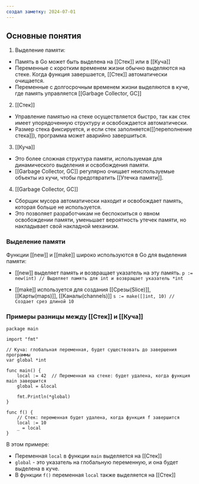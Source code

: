 ```yaml
---
создал заметку: 2024-07-01
---
```

## Основные понятия

1. Выделение памяти:
- Память в Go может быть выделена на [[Стек]] или в [[Куча]]
- Переменные с коротким временем жизни обычно выделяются на стеке. Когда функция завершается, [[Стек]] автоматически очищается.
- Переменные с долгосрочным временем жизни выделяются в куче, где память управляется [[Garbage Collector, GC]]
2. [[Стек]]
- Управление памятью на стеке осуществляется быстро, так как стек имеет упорядоченную структуру и освобождается автоматически. 
- Размер стека фиксируется, и если стек заполняется([[переполнение стека]]), программа может аварийно завершиться. 
3. [[Куча]]
- Это более сложная структура памяти, используемая для динамического выделения и освобождения памяти. 
- [[Garbage Collector, GC]] регулярно очищает неиспользуемые объекты из кучи, чтобы предотвратить [[Утечка памяти]]. 
4. [[Garbage Collector, GC]]
- Сборщик мусора автоматически находит и освобождает память, которая больше не используется. 
- Это позволяет разработчикам не беспокоиться о явном освобождении памяти, уменьшает вероятность утечек памяти, но накладывает свой накладной механизм. 

### Выделение памяти

Функции [[new]] и [[make]] широко используются в Go для выделения памяти:

- [[new]] выделяет память и возвращает указатель на эту память. 
`p := new(int) // Выделяет память для int и возвращает указатель *int`

- [[make]] используется для создания [[Срезы(Slice)]], [[Карты(maps)]], [[Каналы(channels)]]
`s := make([]int, 10) // Создает срез длиной 10`

### Примеры разницы между [[Стек]] и [[Куча]]

```
package main

import "fmt"

// Куча: глобальная переменная, будет существовать до завершения программы
var global *int

func main() {
    local := 42  // Переменная на стеке: будет удалена, когда функция main завершится
    global = &local

    fmt.Println(*global)
}

func f() {
    // Стек: переменная будет удалена, когда функция f завершится
    local := 10
    _ = local
}
```

В этом примере: 
- Переменная `local` в функции `main` выделяется на [[Стек]]
- `global` - это указатель на глобальную переменную, и она будет выделена в куче. 
- В функции `f()` переменная `local` также выделяется на [[Стек]]